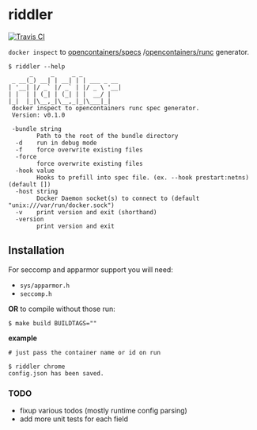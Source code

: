 # riddler

[![Travis CI](https://travis-ci.org/jessfraz/riddler.svg?branch=master)](https://travis-ci.org/jessfraz/riddler)


`docker inspect` to
[opencontainers/specs](https://github.com/opencontainers/specs)
/[opencontainers/runc](https://github.com/opencontainers/runc) generator.

```console
$ riddler --help
      _     _     _ _
 _ __(_) __| | __| | | ___ _ __
| '__| |/ _` |/ _` | |/ _ \ '__|
| |  | | (_| | (_| | |  __/ |
|_|  |_|\__,_|\__,_|_|\___|_|
 docker inspect to opencontainers runc spec generator.
 Version: v0.1.0

 -bundle string
        Path to the root of the bundle directory
  -d    run in debug mode
  -f    force overwrite existing files
  -force
        force overwrite existing files
  -hook value
        Hooks to prefill into spec file. (ex. --hook prestart:netns) (default [])
  -host string
        Docker Daemon socket(s) to connect to (default "unix:///var/run/docker.sock")
  -v    print version and exit (shorthand)
  -version
        print version and exit
```

## Installation

For seccomp and apparmor support you will need:

- `sys/apparmor.h`
- `seccomp.h`

**OR** to compile without those run:

```console
$ make build BUILDTAGS=""
```


**example**

```console
# just pass the container name or id on run

$ riddler chrome
config.json has been saved.
```

### TODO

- fixup various todos (mostly runtime config parsing)
- add more unit tests for each field
